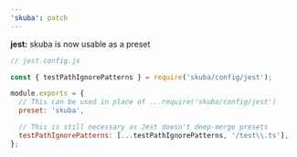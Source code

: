 ```yaml
---
'skuba': patch
---
```


**jest:** skuba is now usable as a preset

```javascript
// jest.config.js

const { testPathIgnorePatterns } = require('skuba/config/jest');

module.exports = {
  // This can be used in place of ...require('skuba/config/jest')
  preset: 'skuba',

  // This is still necessary as Jest doesn't deep-merge presets
  testPathIgnorePatterns: [...testPathIgnorePatterns, '/test\\.ts'],
};
```
